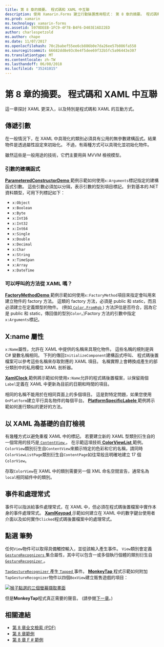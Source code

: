 ```yaml
---
title: 第 8 章的摘要。 程式碼和 XAML 中互聯
description: 使用 Xamarin.Forms 建立行動裝置應用程式： 第 8 章的摘要。 程式碼和 XAML 中互聯
ms.prod: xamarin
ms.technology: xamarin-forms
ms.assetid: 5970DEEB-1FC9-4F78-B4F6-D403E16D22ED
author: charlespetzold
ms.author: chape
ms.date: 11/07/2017
ms.openlocfilehash: 70c2babef55ee6cb886b0e7da26ee57b086fa558
ms.sourcegitcommit: 66682dd8e93c0e4f5dee69f32b5fc5a96443e307
ms.translationtype: MT
ms.contentlocale: zh-TW
ms.lasthandoff: 06/08/2018
ms.locfileid: "35241015"
---
```

# <a name="summary-of-chapter-8-code-and-xaml-in-harmony"></a>第 8 章的摘要。 程式碼和 XAML 中互聯

這一章探討 XAML 更深入，以及特別是程式碼和 XAML 的互動方式。

## <a name="passing-arguments"></a>傳遞引數

在一般情況下，在 XAML 中具現化的類別必須具有公用的無參數建構函式。結果物件是透過屬性設定來初始化。 不過，有兩種方式可以具現化並初始化物件。

雖然這些是一般用途的技術，它們主要用與 MVVM 檢視模型。

### <a name="constructors-with-arguments"></a>引數的建構函式

[ **ParameteredConstructorDemo** ](https://github.com/xamarin/xamarin-forms-book-samples/tree/master/Chapter08/ParameteredConstructorDemo)範例示範如何使用`x:Arguments`標記指定的建構函式引數。 這些引數必須加以分隔，表示引數的型別項目標記。 針對基本的.NET 資料類型，可用下列標記如下：

- `x:Object`
- `x:Boolean`
- `x:Byte`
- `x:Int16`
- `x:Int32`
- `x:Int64`
- `x:Single`
- `x:Double`
- `x:Decimal`
- `x:Char`
- `x:String`
- `x:TimeSpan`
- `x:Array`
- `x:DateTime`

### <a name="can-i-call-methods-from-xaml"></a>可以呼叫的方法從 XAML 嗎？

[ **FactoryMethodDemo** ](https://github.com/xamarin/xamarin-forms-book-samples/tree/master/Chapter08/FactoryMethodDemo)範例示範如何使用`x:FactoryMethod`項目來指定會叫用來建立物件的 factory 方法。 這類的 factory 方法，必須是 public 和 static，而且必須建立在定義類型的物件。 (例如[ `Color.FromRgb` ](https://developer.xamarin.com/api/member/Xamarin.Forms.Color.FromRgb/p/System.Double/System.Double/System.Double/)) 方法評估是否符合，因為它是 public 和 static，傳回值的型別`Color`。)Factory 方法的引數中指定`x:Arguments`標記。

## <a name="the-xname-attribute"></a>X:name 屬性

`x:Name`屬性，允許在 XAML 中提供的名稱來具現化物件。 這些名稱的規則是與 C# 變數名稱相同。 下列的傳回`InitializeComponent`建構函式呼叫、 程式碼後置檔案可以參考這些名稱來存取對應的 XAML 項目。 名稱實際上會轉換成產生的部分類別中的私用欄位 XAML 剖析器。

[ **XamlClock** ](https://github.com/xamarin/xamarin-forms-book-samples/tree/master/Chapter08/XamlClock)範例將示範如何使用`x:Name`允許的程式碼後置檔案，以保留兩個`Label`定義在 XAML 中更新為目前的日期和時間的項目。

相同的名稱不能用於在相同頁面上的多個項目。 這是對特定問題，如果您使用`OnPlatform`建立平行具名物件的每個平台。 [ **PlatformSpecificLabele** ](https://github.com/xamarin/xamarin-forms-book-samples/tree/master/Chapter08/PlatformSpecificLabels)範例將示範如何進行類似的更好的方法。

## <a name="custom-xaml-based-views"></a>以 XAML 為基礎的自訂檢視

有幾種方式以避免重複 XAML 中的標記。 若要建立新的 XAML 型類別衍生自的一個常用的技巧是[ `ContentView` ](https://developer.xamarin.com/api/type/Xamarin.Forms.ContentView/)。 在示範這項技術[ **ColorViewList** ](https://github.com/xamarin/xamarin-forms-book-samples/tree/master/Chapter08/ColorViewList)範例。 `ColorView`類別衍生自`ContentView`來顯示特定的色彩和它的名稱，請同時`ColorViewListPage`類別衍生自`ContentPage`如往常般且明確地建立 17 個`ColorView`。

存取`ColorView`在 XAML 中的類別需要另一個 XML 命名空間宣告，通常名為`local`相同組件中的類別。

## <a name="events-and-handlers"></a>事件和處理常式

事件可以指派給事件處理常式，在 XAML 中，但必須在程式碼後置檔案中實作本身的事件處理常式。 [ **XamlKeypad** ](https://github.com/xamarin/xamarin-forms-book-samples/tree/master/Chapter08/XamlKeypad)示範如何建立在 XAML 中的數字鍵台使用者介面以及如何實作`Clicked`程式碼後置檔案中的處理常式。

## <a name="tap-gestures"></a>點選 筆勢

任何`View`物件可以取得具備觸控輸入，並從該輸入產生事件。 `View`類別會定義[ `GestureRecognizers` ](https://developer.xamarin.com/api/property/Xamarin.Forms.View.GestureRecognizers/)集合屬性，其中可以包含一或多個執行個體的類別衍生自[ `GestureRecognizer` ](https://developer.xamarin.com/api/type/Xamarin.Forms.GestureRecognizer/)。

[ `TapGestureRecognizer` ](https://developer.xamarin.com/api/type/Xamarin.Forms.TapGestureRecognizer/)產生[ `Tapped` ](https://developer.xamarin.com/api/event/Xamarin.Forms.TapGestureRecognizer.Tapped/)事件。 [ **MonkeyTap** ](https://github.com/xamarin/xamarin-forms-book-samples/tree/master/Chapter08/MonkeyTap)程式示範如何附加`TapGestureRecognizer`物件以四個`BoxView`建立販售遊戲的項目：

[![猴子點選的三個螢幕擷取畫面](images/ch08fg07-small.png "Imitation 遊戲")](images/ch08fg07-large.png#lightbox "Imitation 遊戲")

但是**MonkeyTap**程式真正需要的聲音。 (請參閱[下一章](chapter09.md)。)



## <a name="related-links"></a>相關連結

- [第 8 章全文檢索 (PDF)](https://download.xamarin.com/developer/xamarin-forms-book/XamarinFormsBook-Ch08-Apr2016.pdf)
- [第 8 章範例](https://github.com/xamarin/xamarin-forms-book-samples/tree/master/Chapter08)
- [第 8 章 F # 範例](https://github.com/xamarin/xamarin-forms-book-samples/tree/master/Chapter08/FS/XamlKeypad)
